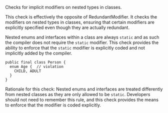 Checks for implicit modifiers on nested types in classes.

This check is effectively the opposite of RedundantModifier. It checks the modifiers on nested types in classes, ensuring that certain modifiers are explicitly specified even though they are actually redundant.

Nested enums and interfaces within a class are always `static` and as such the compiler does not require the `static` modifier. This check provides the ability to enforce that the `static` modifier is explicitly coded and not implicitly added by the compiler.

    public final class Person {
      enum Age {  // violation
        CHILD, ADULT
      }
    }

Rationale for this check: Nested enums and interfaces are treated differently from nested classes as they are only allowed to be `static`. Developers should not need to remember this rule, and this check provides the means to enforce that the modifier is coded explicitly.